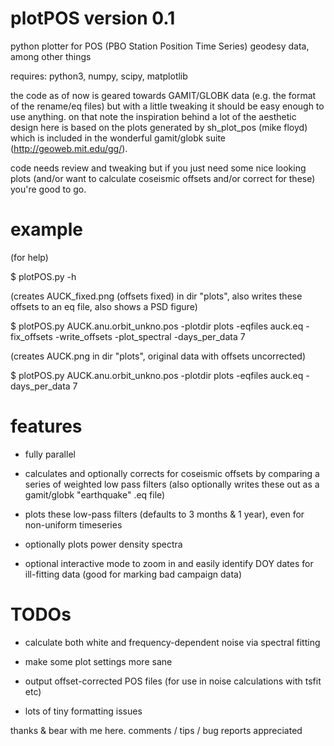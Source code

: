 # plotPOS version 0.1 
python plotter for POS (PBO Station Position Time Series) geodesy data, among other things

requires: python3, numpy, scipy, matplotlib

the code as of now is geared towards GAMIT/GLOBK data (e.g. the format of the rename/eq files)
but with a little tweaking it should be easy enough to use anything. on that note the inspiration behind 
a lot of the aesthetic design here is based on the plots generated by sh_plot_pos (mike floyd) which 
is included in the wonderful gamit/globk suite (http://geoweb.mit.edu/gg/).

code needs review and tweaking but if you just need some nice looking plots (and/or want to calculate coseismic
offsets and/or correct for these) you're good to go. 

# example 
(for help)

$ plotPOS.py -h

(creates AUCK_fixed.png (offsets fixed) in dir "plots", also writes these offsets to an eq file, also shows a PSD figure)

$ plotPOS.py AUCK.anu.orbit_unkno.pos -plotdir plots -eqfiles auck.eq -fix_offsets -write_offsets -plot_spectral  -days_per_data 7

(creates AUCK.png in dir "plots", original data with offsets uncorrected)

$ plotPOS.py AUCK.anu.orbit_unkno.pos -plotdir plots -eqfiles auck.eq -days_per_data 7



# features

- fully parallel

- calculates and optionally corrects for coseismic offsets by comparing a series of weighted low pass filters
   (also optionally writes these out as a gamit/globk "earthquake" .eq file)

- plots these low-pass filters (defaults to 3 months & 1 year), even for non-uniform timeseries

- optionally plots power density spectra

- optional interactive mode to zoom in and easily identify DOY dates for ill-fitting data (good for marking bad campaign data) 

# TODOs

- calculate both white and frequency-dependent noise via spectral fitting 

- make some plot settings more sane

- output offset-corrected POS files (for use in noise calculations with tsfit etc)

- lots of tiny formatting issues

thanks & bear with me here. comments / tips / bug reports appreciated
